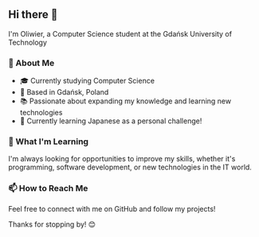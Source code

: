 ## Hi there 👋
I'm Oliwier, a Computer Science student at the Gdańsk University of Technology
### 🚀 About Me

- 🎓 Currently studying Computer Science
- 📍 Based in Gdańsk, Poland
- 📚 Passionate about expanding my knowledge and learning new technologies
- 🎌 Currently learning Japanese as a personal challenge!
### 🌱 What I'm Learning

I'm always looking for opportunities to improve my skills, whether it's programming, software development, or new technologies in the IT world.

### 📫 How to Reach Me

Feel free to connect with me on GitHub and follow my projects!

Thanks for stopping by! 😊


<!--
**ol1c/ol1c** is a ✨ _special_ ✨ repository because its `README.md` (this file) appears on your GitHub profile.

Here are some ideas to get you started:

- 🔭 I’m currently working on ...
- 🌱 I’m currently learning ...
- 👯 I’m looking to collaborate on ...
- 🤔 I’m looking for help with ...
- 💬 Ask me about ...
- 📫 How to reach me: ...
- 😄 Pronouns: ...
- ⚡ Fun fact: ...
-->
